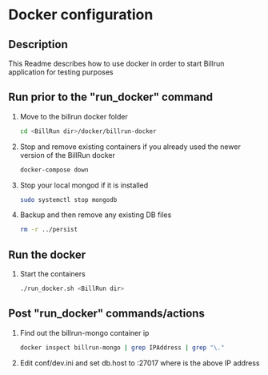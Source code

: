 # Docker configuration

## Description

This Readme describes how to use docker in order to start Billrun application for testing purposes

## Run prior to the "run_docker" command

1. Move to the billrun docker folder

    ```bash
    cd <BillRun dir>/docker/billrun-docker
    ```

2. Stop and remove existing containers if you already used the newer version of the BillRun docker

    ```bash
    docker-compose down
    ```

3. Stop your local mongod if it is installed

    ```bash
    sudo systemctl stop mongodb
    ```

4. Backup and then remove any existing DB files

    ```bash
    rm -r ../persist
    ```

## Run the docker

1. Start the containers

    ```bash
    ./run_docker.sh <BillRun dir>
    ```

## Post "run_docker" commands/actions

1. Find out the billrun-mongo container ip

    ```bash
    docker inspect billrun-mongo | grep IPAddress | grep "\."
    ```

2. Edit conf/dev.ini and set db.host to <IP>:27017 where <IP> is the above IP address
